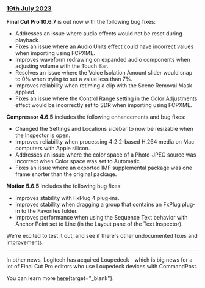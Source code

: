 ### [19th July 2023](/news/20230719)

**Final Cut Pro 10.6.7** is out now with the following bug fixes:

- Addresses an issue where audio effects would not be reset during playback.
- Fixes an issue where an Audio Units effect could have incorrect values when importing using FCPXML.
- Improves waveform redrawing on expanded audio components when adjusting volume with the Touch Bar.
- Resolves an issue where the Voice Isolation Amount slider would snap to 0% when trying to set a value less than 7%.
- Improves reliability when retiming a clip with the Scene Removal Mask applied.
- Fixes an issue where the Control Range setting in the Color Adjustments effect would be incorrectly set to SDR when importing using FCPXML.

**Compressor 4.6.5** includes the following enhancements and bug fixes:

- Changed the Settings and Locations sidebar to now be resizable when the Inspector is open.
- Improves reliability when processing 4:2:2-based H.264 media on Mac computers with Apple silicon.
- Addresses an issue where the color space of a Photo-JPEG source was incorrect when Color space was set to Automatic.
- Fixes an issue where an exported IMF supplemental package was one frame shorter than the original package.

**Motion 5.6.5** includes the following bug fixes:

- Improves stability with FxPlug 4 plug-ins.
- Improves stability when dragging a group that contains an FxPlug plug-in to the Favorites folder.
- Improves performance when using the Sequence Text behavior with Anchor Point set to Line (in the Layout pane of the Text Inspector).

We're excited to test it out, and see if there's other undocumented fixes and improvements.

---

In other news, Logitech has acquired Loupedeck - which is big news for a lot of Final Cut Pro editors who use Loupedeck devices with CommandPost.

You can learn more [here](https://news.logitech.com/press-releases/news-details/2023/Logitech-Acquires-Loupedeck/default.aspx){target="_blank"}.